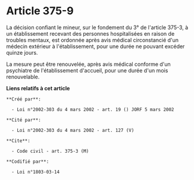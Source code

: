 # Article 375-9

La décision confiant le mineur, sur le fondement du 3° de l'article 375-3, à un établissement recevant des personnes
hospitalisées en raison de troubles mentaux, est ordonnée après avis médical circonstancié d'un médecin extérieur à
l'établissement, pour une durée ne pouvant excéder quinze jours.

La mesure peut être renouvelée, après avis médical conforme d'un psychiatre de l'établissement d'accueil, pour une durée d'un
mois renouvelable.

**Liens relatifs à cet article**

	**Créé par**:

	  - Loi n°2002-303 du 4 mars 2002 - art. 19 () JORF 5 mars 2002

	**Cité par**:

	  - Loi n°2002-303 du 4 mars 2002 - art. 127 (V)

	**Cite**:

	  - Code civil - art. 375-3 (M)

	**Codifié par**:

	  - Loi n°1803-03-14
